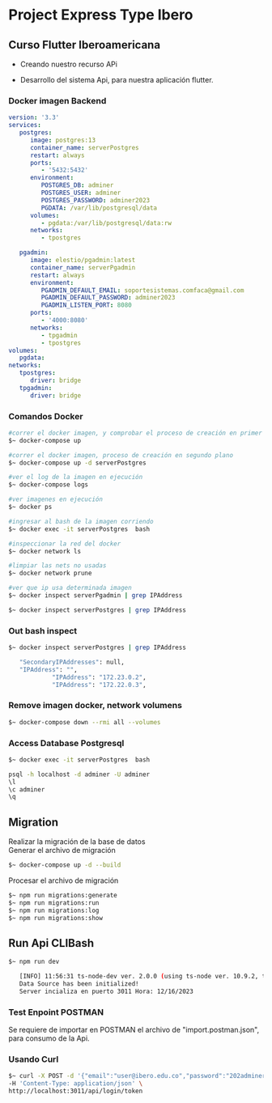 # Project Express Type Ibero

## Curso Flutter Iberoamericana

-  Creando nuestro recurso APi

-  Desarrollo del sistema Api, para nuestra aplicación flutter.

### Docker imagen Backend

```yaml
version: '3.3'
services:
   postgres:
      image: postgres:13
      container_name: serverPostgres
      restart: always
      ports:
         - '5432:5432'
      environment:
         POSTGRES_DB: adminer
         POSTGRES_USER: adminer
         POSTGRES_PASSWORD: adminer2023
         PGDATA: /var/lib/postgresql/data
      volumes:
         - pgdata:/var/lib/postgresql/data:rw
      networks:
         - tpostgres

   pgadmin:
      image: elestio/pgadmin:latest
      container_name: serverPgadmin
      restart: always
      environment:
         PGADMIN_DEFAULT_EMAIL: soportesistemas.comfaca@gmail.com
         PGADMIN_DEFAULT_PASSWORD: adminer2023
         PGADMIN_LISTEN_PORT: 8080
      ports:
         - '4000:8080'
      networks:
         - tpgadmin
         - tpostgres
volumes:
   pgdata:
networks:
   tpostgres:
      driver: bridge
   tpgadmin:
      driver: bridge
```

### Comandos Docker

```bash
#correr el docker imagen, y comprobar el proceso de creación en primer plano
$~ docker-compose up

#correr el docker imagen, proceso de creación en segundo plano
$~ docker-compose up -d serverPostgres

#ver el log de la imagen en ejecución
$~ docker-compose logs

#ver imagenes en ejecución
$~ docker ps

#ingresar al bash de la imagen corriendo
$~ docker exec -it serverPostgres  bash

#inspeccionar la red del docker
$~ docker network ls

#limpiar las nets no usadas
$~ docker network prune

#ver que ip usa determinada imagen
$~ docker inspect serverPgadmin | grep IPAddress

$~ docker inspect serverPostgres | grep IPAddress
```

### Out bash inspect

```bash
$~ docker inspect serverPostgres | grep IPAddress

   "SecondaryIPAddresses": null,
   "IPAddress": "",
            "IPAddress": "172.23.0.2",
            "IPAddress": "172.22.0.3",
```

### Remove imagen docker, network volumens

```bash
$~ docker-compose down --rmi all --volumes
```

### Access Database Postgresql

```bash
$~ docker exec -it serverPostgres  bash

psql -h localhost -d adminer -U adminer
\l
\c adminer
\q
```

## Migration

Realizar la migración de la base de datos  
Generar el archivo de migración

```bash
$~ docker-compose up -d --build
```

Procesar el archivo de migración

```bash
$~ npm run migrations:generate
$~ npm run migrations:run
$~ npm run migrations:log
$~ npm run migrations:show
```

## Run Api CLIBash

```bash
$~ npm run dev

   [INFO] 11:56:31 ts-node-dev ver. 2.0.0 (using ts-node ver. 10.9.2, typescript ver. 4.9.5)
   Data Source has been initialized!
   Server incializa en puerto 3011 Hora: 12/16/2023
```

### Test Enpoint POSTMAN

Se requiere de importar en POSTMAN el archivo de "import.postman.json", para consumo de la Api.

### Usando Curl

```bash
$~ curl -X POST -d '{"email":"user@ibero.edu.co","password":"202adminer"}' \
-H 'Content-Type: application/json' \
http://localhost:3011/api/login/token
```
